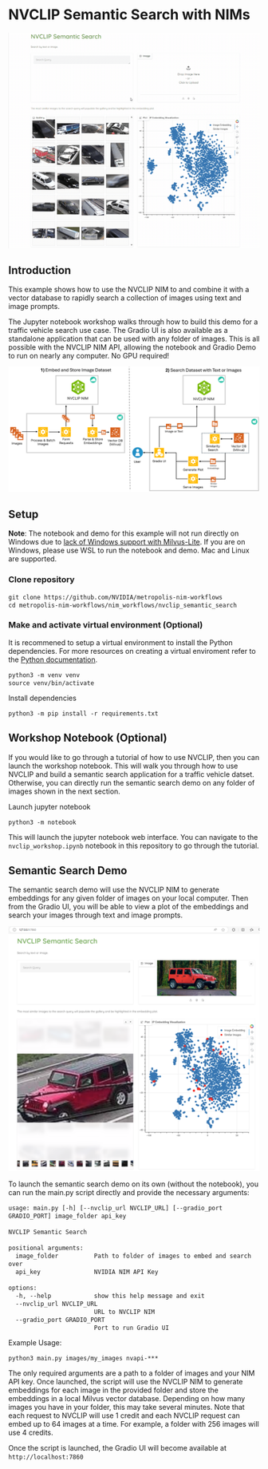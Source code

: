 # NVCLIP Semantic Search with NIMs

![semantic search demo](readme_assets/semantic_search.gif)

## Introduction

This example shows how to use the NVCLIP NIM to and combine it with a vector database to rapidly search a collection of images using text and image prompts. 

The Jupyter notebook workshop walks through how to build this demo for a traffic vehicle search use case. The Gradio UI is also available as a standalone application that can be used with any folder of images. This is all possible with the NVCLIP NIM API, allowing the notebook and Gradio Demo to run on nearly any computer. No GPU required!

![semantic search diagram](readme_assets/semantic_search_diagram.png)

## Setup

**Note**: The notebook and demo for this example will not run directly on Windows due to [lack of Windows support with Milvus-Lite](https://github.com/milvus-io/milvus/issues/34854). If you are on Windows, please use WSL to run the notebook and demo. Mac and Linux are supported. 

### Clone repository
```
git clone https://github.com/NVIDIA/metropolis-nim-workflows
cd metropolis-nim-workflows/nim_workflows/nvclip_semantic_search
```

### Make and activate virtual environment (Optional)

It is recommened to setup a virtual environment to install the Python dependencies. For more resources on creating a virtual enviroment refer to the [Python documentation](https://docs.python.org/3/tutorial/venv.html). 

```
python3 -m venv venv 
source venv/bin/activate
```

Install dependencies
```
python3 -m pip install -r requirements.txt
```

## Workshop Notebook (Optional) 

If you would like to go through a tutorial of how to use NVCLIP, then you can launch the workshop notebook. This will walk you through how to use NVCLIP and build a semantic search application for a traffic vehicle datset. Otherwise, you can directly run the semantic search demo on any folder of images shown in the next section. 

Launch jupyter notebook
```
python3 -m notebook 
```

This will launch the jupyter notebook web interface. You can navigate to the ```nvclip_workshop.ipynb``` notebook in this repository to go through the tutorial. 

## Semantic Search Demo
The semantic search demo will use the NVCLIP NIM to generate embeddings for any given folder of images on your local computer. Then from the Gradio UI, you will be able to view a plot of the embeddings and search your images through text and image prompts. 


![Semantic Search UI](readme_assets/semantic_search_still.png)


To launch the semantic search demo on its own (without the notebook), you can run the main.py script directly and provide the necessary arguments: 

```
usage: main.py [-h] [--nvclip_url NVCLIP_URL] [--gradio_port GRADIO_PORT] image_folder api_key

NVCLIP Semantic Search

positional arguments:
  image_folder          Path to folder of images to embed and search over
  api_key               NVIDIA NIM API Key

options:
  -h, --help            show this help message and exit
  --nvclip_url NVCLIP_URL
                        URL to NVCLIP NIM
  --gradio_port GRADIO_PORT
                        Port to run Gradio UI
```

Example Usage:

```
python3 main.py images/my_images nvapi-***
```

The only required arguments are a path to a folder of images and your NIM API key. Once launched, the script will use the NVCLIP NIM to generate embeddings for each image in the provided folder and store the embeddings in a local Milvus vector database. Depending on how many images you have in your folder, this may take several minutes. Note that each request to NVCLIP will use 1 credit and each NVCLIP request can embed up to 64 images at a time. For example, a folder with 256 images will use 4 credits.

Once the script is launched, the Gradio UI will become available at ```http://localhost:7860```


